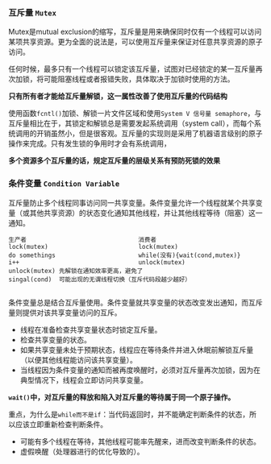 ### 互斥量 `Mutex`
Mutex是mutual exclusion的缩写，互斥量是用来确保同时仅有一个线程可以访问某项共享资源。更为全面的说法是，可以使用互斥量来保证对任意共享资源的原子访问。

任何时候，最多只有一个线程可以锁定该互斥量，试图对已经锁定的某一互斥量再次加锁，将可能阻塞线程或者报错失败，具体取决于加锁时使用的方法。

**只有所有者才能给互斥量解锁，这一属性改善了使用互斥量的代码结构**

使用函数`fcntl()`加锁、解锁一片文件区域和使用`System V 信号量 semaphore`，与互斥量相比在于，其锁定和解锁总是需要发起系统调用（system call），而每个系统调用的开销虽然小，但是很客观。互斥量的实现则是采用了机器语言级别的原子操作来完成。只有发生锁的争用时才会有系统调用，

**多个资源多个互斥量的话，规定互斥量的层级关系有预防死锁的效果**

### 条件变量 `Condition Variable`
互斥量防止多个线程同事访问同一共享变量。条件变量允许一个线程就某个共享变量（或其他共享资源）的状态变化通知其他线程，并让其他线程等待（阻塞）这一通知。

```
生产者                               消费者
lock(mutex)                         lock(mutex)
do somethings                       while(没有){wait(cond,mutex)}
i++                                 unlock(mutex)
unlock(mutex) 先解锁在通知效率更高，避免了
singal(cond)  可能出现的无谓线程切换（互斥代码段越少越好）


```

条件变量总是结合互斥量使用。条件变量就共享变量的状态改变发出通知，而互斥量则提供对该共享变量访问的互斥。
- 线程在准备检查共享变量状态时锁定互斥量。
- 检查共享变量的状态。
- 如果共享变量未处于预期状态，线程应在等待条件并进入休眠前解锁互斥量（以便其他线程能访问该共享变量）。
- 当线程因为条件变量的通知而被再度唤醒时，必须对互斥量再次加锁，因为在典型情况下，线程会立即访问共享变量。

**`wait()`中，对互斥量的释放和陷入对互斥量的等待属于同一个原子操作。**

重点，为什么是`while而不是if`：当代码返回时，并不能确定判断条件的状态，所以应该立即重新检查判断条件。
- 可能有多个线程在等待，其他线程可能率先醒来，进而改变判断条件的状态。
- 虚假唤醒（处理器进行的优化导致的）。

